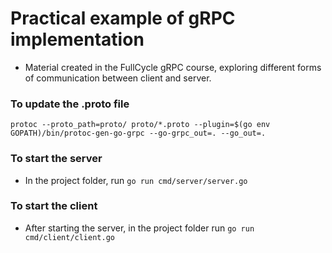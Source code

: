 # Practical example of gRPC implementation
 - Material created in the FullCycle gRPC course, exploring different forms of communication between client and server.

### To update the .proto file
 `protoc --proto_path=proto/ proto/*.proto --plugin=$(go env GOPATH)/bin/protoc-gen-go-grpc --go-grpc_out=. --go_out=.`

### To start the server
  - In the project folder, run `go run cmd/server/server.go`

### To start the client
  - After starting the server, in the project folder run `go run cmd/client/client.go`